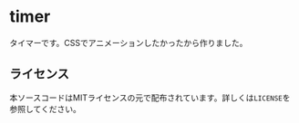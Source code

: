 # timer

タイマーです。CSSでアニメーションしたかったから作りました。

ライセンス
----------
本ソースコードはMITライセンスの元で配布されています。詳しくは`LICENSE`を参照してください。
